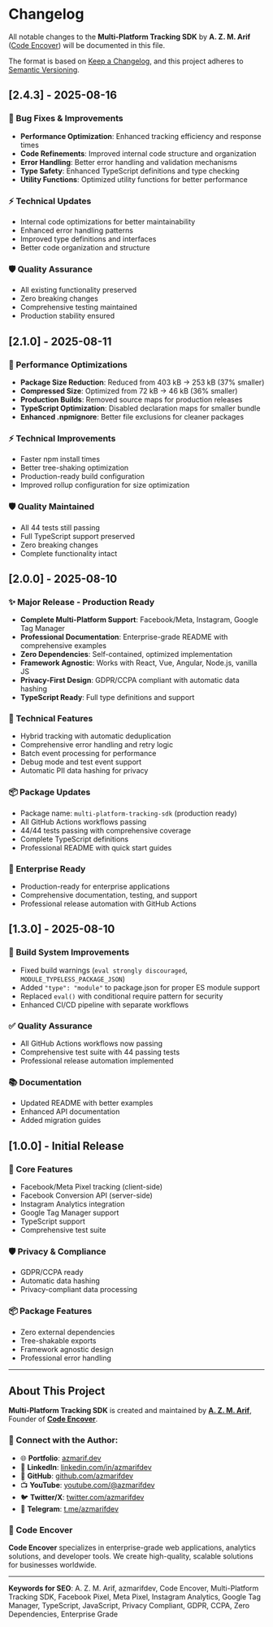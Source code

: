 # Changelog

All notable changes to the **Multi-Platform Tracking SDK** by **A. Z. M. Arif**
([Code Encover](https://codeencover.com)) will be documented in this file.

The format is based on [Keep a Changelog](https://keepachangelog.com/en/1.0.0/),
and this project adheres to
[Semantic Versioning](https://semver.org/spec/v2.0.0.html).

## [2.4.3] - 2025-08-16

### 🔧 Bug Fixes & Improvements

- **Performance Optimization**: Enhanced tracking efficiency and response times
- **Code Refinements**: Improved internal code structure and organization  
- **Error Handling**: Better error handling and validation mechanisms
- **Type Safety**: Enhanced TypeScript definitions and type checking
- **Utility Functions**: Optimized utility functions for better performance

### ⚡ Technical Updates

- Internal code optimizations for better maintainability
- Enhanced error handling patterns
- Improved type definitions and interfaces
- Better code organization and structure

### 🛡️ Quality Assurance

- All existing functionality preserved
- Zero breaking changes
- Comprehensive testing maintained
- Production stability ensured

## [2.1.0] - 2025-08-11

### 🚀 Performance Optimizations

- **Package Size Reduction**: Reduced from 403 kB → 253 kB (37% smaller)
- **Compressed Size**: Optimized from 72 kB → 46 kB (36% smaller)
- **Production Builds**: Removed source maps for production releases
- **TypeScript Optimization**: Disabled declaration maps for smaller bundle
- **Enhanced .npmignore**: Better file exclusions for cleaner packages

### ⚡ Technical Improvements

- Faster npm install times
- Better tree-shaking optimization
- Production-ready build configuration
- Improved rollup configuration for size optimization

### 🛡️ Quality Maintained

- All 44 tests still passing
- Full TypeScript support preserved
- Zero breaking changes
- Complete functionality intact

## [2.0.0] - 2025-08-10

### ✨ Major Release - Production Ready

- **Complete Multi-Platform Support**: Facebook/Meta, Instagram, Google Tag
  Manager
- **Professional Documentation**: Enterprise-grade README with comprehensive
  examples
- **Zero Dependencies**: Self-contained, optimized implementation
- **Framework Agnostic**: Works with React, Vue, Angular, Node.js, vanilla JS
- **Privacy-First Design**: GDPR/CCPA compliant with automatic data hashing
- **TypeScript Ready**: Full type definitions and support

### 🔧 Technical Features

- Hybrid tracking with automatic deduplication
- Comprehensive error handling and retry logic
- Batch event processing for performance
- Debug mode and test event support
- Automatic PII data hashing for privacy

### 📦 Package Updates

- Package name: `multi-platform-tracking-sdk` (production ready)
- All GitHub Actions workflows passing
- 44/44 tests passing with comprehensive coverage
- Complete TypeScript definitions
- Professional README with quick start guides

### 🌟 Enterprise Ready

- Production-ready for enterprise applications
- Comprehensive documentation, testing, and support
- Professional release automation with GitHub Actions

## [1.3.0] - 2025-08-10

### 🔧 Build System Improvements

- Fixed build warnings (`eval strongly discouraged`,
  `MODULE_TYPELESS_PACKAGE_JSON`)
- Added `"type": "module"` to package.json for proper ES module support
- Replaced `eval()` with conditional require pattern for security
- Enhanced CI/CD pipeline with separate workflows

### ✅ Quality Assurance

- All GitHub Actions workflows now passing
- Comprehensive test suite with 44 passing tests
- Professional release automation implemented

### 📚 Documentation

- Updated README with better examples
- Enhanced API documentation
- Added migration guides

## [1.0.0] - Initial Release

### 🎯 Core Features

- Facebook/Meta Pixel tracking (client-side)
- Facebook Conversion API (server-side)
- Instagram Analytics integration
- Google Tag Manager support
- TypeScript support
- Comprehensive test suite

### 🛡️ Privacy & Compliance

- GDPR/CCPA ready
- Automatic data hashing
- Privacy-compliant data processing

### 📦 Package Features

- Zero external dependencies
- Tree-shakable exports
- Framework agnostic design
- Professional error handling

---

## About This Project

**Multi-Platform Tracking SDK** is created and maintained by
**[A. Z. M. Arif](https://azmarif.dev)**, Founder of
**[Code Encover](https://codeencover.com)**.

### 🚀 Connect with the Author:

- 🌐 **Portfolio**: [azmarif.dev](https://azmarif.dev)
- 💼 **LinkedIn**:
  [linkedin.com/in/azmarifdev](https://linkedin.com/in/azmarifdev)
- 🐙 **GitHub**: [github.com/azmarifdev](https://github.com/azmarifdev)
- 📺 **YouTube**: [youtube.com/@azmarifdev](https://youtube.com/@azmarifdev)
- 🐦 **Twitter/X**: [twitter.com/azmarifdev](https://twitter.com/azmarifdev)
- 📱 **Telegram**: [t.me/azmarifdev](https://t.me/azmarifdev)

### 💼 Code Encover

**Code Encover** specializes in enterprise-grade web applications, analytics
solutions, and developer tools. We create high-quality, scalable solutions for
businesses worldwide.

---

**Keywords for SEO**: A. Z. M. Arif, azmarifdev, Code Encover, Multi-Platform
Tracking SDK, Facebook Pixel, Meta Pixel, Instagram Analytics, Google Tag
Manager, TypeScript, JavaScript, Privacy Compliant, GDPR, CCPA, Zero
Dependencies, Enterprise Grade
